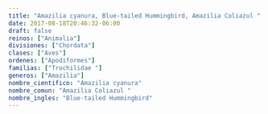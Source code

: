 ```yaml
---
title: "Amazilia cyanura, Blue-tailed Hummingbird, Amazilia Coliazul "
date: 2017-08-18T20:46:32-06:00
draft: false
reinos: ["Animalia"]
divisiones: ["Chordata"]
clases: ["Aves"]
ordenes: ["Apodiformes"]
familias: ["Trochilidae "]
generos: ["Amazilia"]
nombre_cientifico: "Amazilia cyanura"
nombre_comun: "Amazilia Coliazul "
nombre_ingles: "Blue-tailed Hummingbird"
---
```

